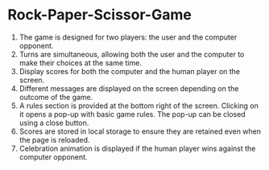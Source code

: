 # Rock-Paper-Scissor-Game

1.  The game is designed for two players: the user and the computer opponent.
2.  Turns are simultaneous, allowing both the user and the computer to make  their choices at the same time.
3. Display scores for both the computer and the human player on the screen.
4. Different messages are displayed on the screen depending on the outcome of the game.
5. A rules section is provided at the bottom right of the screen. Clicking on it opens a pop-up with basic game rules. The pop-up can be closed using a close button.
6. Scores are stored in local storage to ensure they are retained even when the page is reloaded.
7. Celebration animation is displayed if the human player wins against the computer opponent.